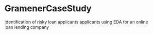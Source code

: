 # GramenerCaseStudy
Identification of risky loan applicants applicants using EDA for an online loan lending company
